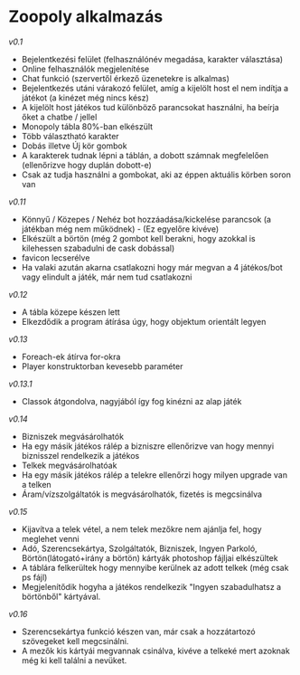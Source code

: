 # Zoopoly alkalmazás

*v0.1*

- Bejelentkezési felület (felhasználónév megadása, karakter választása)
- Online felhasználók megjelenítése
- Chat funkció (szervertől érkező üzenetekre is alkalmas)
- Bejelentkezés utáni várakozó felület, amíg a kijelölt host el nem indítja a játékot (a kinézet még nincs kész)
- A kijelölt host játékos tud különböző parancsokat használni, ha beírja őket a chatbe / jellel
- Monopoly tábla 80%-ban elkészült
- Több választható karakter
- Dobás illetve Új kör gombok
- A karakterek tudnak lépni a táblán, a dobott számnak megfelelően (ellenőrizve hogy duplán dobott-e)
- Csak az tudja használni a gombokat, aki az éppen aktuális körben soron van

*v0.11*

- Könnyű / Közepes / Nehéz bot hozzáadása/kickelése parancsok (a játékban még nem működnek) - (Ez egyelőre kivéve)
- Elkészült a börtön (még 2 gombot kell berakni, hogy azokkal is kilehessen szabadulni de cask dobással)
- favicon lecserélve
- Ha valaki azután akarna csatlakozni hogy már megvan a 4 játékos/bot vagy elindult a játék, már nem tud csatlakozni

*v0.12*

- A tábla közepe készen lett
- Elkezdődik a program átírása úgy, hogy objektum orientált legyen

*v0.13*

- Foreach-ek átírva for-okra
- Player konstruktorban kevesebb paraméter

*v0.13.1*

- Classok átgondolva, nagyjából így fog kinézni az alap játék

*v0.14*

- Bizniszek megvásárolhatók
- Ha egy másik játékos rálép a bizniszre ellenőrizve van hogy mennyi biznisszel rendelkezik a játékos
- Telkek megvásárolhatóak
- Ha egy másik játékos rálép a telekre ellenőrzi hogy milyen upgrade van a telken
- Áram/vízszolgáltatók is megvásárolhatók, fizetés is megcsinálva

*v0.15*

- Kijavítva a telek vétel, a nem telek mezőkre nem ajánlja fel, hogy meglehet venni
- Adó, Szerencsekártya, Szolgáltatók, Bizniszek, Ingyen Parkoló, Börtön(látogató+irány a börtön) kártyák photoshop fájljai elkészültek
- A táblára felkerültek hogy mennyibe kerülnek az adott telkek (még csak ps fájl)
- Megjelenítődik hogyha a játékos rendelkezik "Ingyen szabadulhatsz a börtönből" kártyával.

*v0.16*

- Szerencsekártya funkció készen van, már csak a hozzátartozó szövegeket kell megcsinálni.
- A mezők kis kártyái megvannak csinálva, kivéve a telkeké mert azoknak még ki kell találni a nevüket.
